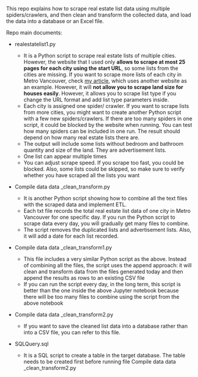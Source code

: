 This repo explains how to scrape real estate list data using multiple spiders/crawlers, and then clean and transform the collected data, and load the data into a database or an Excel file. 

Repo main documents:
- realestatelist1.py
  - It is a Python script to scrape real estate lists of multiple cities. However, the website that I used only **allows to scrape at most 25 pages for each city using the start URL**, so some lists from the cities are missing. If you want to scrape more lists of each city in Metro Vancouver, check [my article](https://evaanalytics.wixsite.com/website/post/use-scrapy-to-real-estate-data), which uses another website as an example. However, it will **not allow you to scrape land size for houses easily**. However, it allows you to scrape list type if you change the URL format and add list type parameters inside.
  - Each city is assigned one spider/ crawler. If you want to scrape lists from more cities, you might want to create another Python script with a few new spiders/crawlers. If there are too many spiders in one script, it could be blocked by the website when running. You can test how many spiders can be included in one run. The result should depend on how many real estate lists there are.
  - The output will include some lists without bedroom and bathroom quantity and size of the land. They are advertisement lists.
  - One list can appear multiple times
  - You can adjust scrape speed. If you scrape too fast, you could be blocked. Also, some lists could be skipped, so make sure to verify whether you have scraped all the lists you want

- Compile data data _clean_transform.py
  - It is another Python script showing how to combine all the text files with the scraped data and implement ETL.
  - Each txt file records the total real estate list data of one city in Metro Vancouver for one specific day. If you run the Python script to scrape data every day, you will gradually get many files to combine.
  - The script removes the duplicated lists and advertisement lists. Also, it will add a date for each list recorded.

- Compile data data _clean_transform1.py
  - This file includes a very similar Python script as the above. Instead of combining all the files, the script uses the append approach: it will clean and transform data from the files generated today and then append the results as rows to an existing CSV file 
  - If you can run the script every day, in the long term, this script is better than the one inside the above Jupyter notebook because there will be too many files to combine using the script from the above notebook

- Compile data data _clean_transform2.py
  - If you want to save the cleaned list data into a database rather than into a CSV file, you can refer to this file.

- SQLQuery.sql
  - It is a SQL script to create a table in the target database. The table needs to be created first before running file Compile data data _clean_transform2.py


